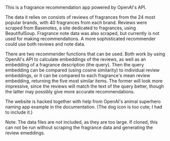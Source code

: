 This is a fragrance recommendation app powered by OpenAI's API.

The data it relies on consists of reviews of fragrances from the 24 most popular brands, with 40 fragrances from each brand.
Reviews were scraped from Basenotes, a site dedicated to fragrances, using BeautifulSoup. Fragrance note data was also scraped, but currently is not used for making recommendations. A more sophisticated recommender could use both reviews and note data.

There are two recommender functions that can be used. Both work by using OpenAI's API to calculate embeddings of the reviews, as well as an embedding of a fragrance description (the query). Then the query embedding can be compared (using cosine similarity) to individual review embeddings, or it can be compared to each fragrance's mean review embedding, returning the five most similar items. The former will look more impressive, since the reviews will match the text of the query better, though the latter may possibly give more accurate recommendations.

The website is hacked together with help from OpenAI's animal superhero naming app example in the documentation. (The dog icon is too cute; I had to include it.)

Note:
The data files are not included, as they are too large. If cloned, this can not be run without scraping the fragrance data and generating the review emeddings.